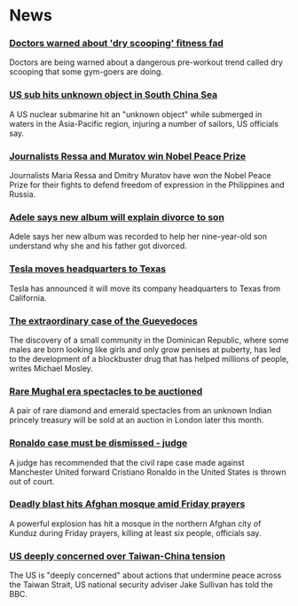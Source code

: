 # News
### [Doctors warned about 'dry scooping' fitness fad](https://www.bbc.com/news/health-58827342)
Doctors are being warned about a dangerous pre-workout trend called dry scooping that some gym-goers are doing. 
### [US sub hits unknown object in South China Sea](https://www.bbc.com/news/world-us-canada-58838332)
A US nuclear submarine hit an "unknown object" while submerged in waters in the Asia-Pacific region, injuring a number of sailors, US officials say.
### [Journalists Ressa and Muratov win Nobel Peace Prize](https://www.bbc.com/news/world-58841973)
Journalists Maria Ressa and Dmitry Muratov have won the Nobel Peace Prize for their fights to defend freedom of expression in the Philippines and Russia.
### [Adele says new album will explain divorce to son](https://www.bbc.com/news/entertainment-arts-58842727)
Adele says her new album was recorded to help her nine-year-old son understand why she and his father got divorced.
### [Tesla moves headquarters to Texas](https://www.bbc.com/news/technology-58838874)
Tesla has announced it will move its company headquarters to Texas from California. 
### [The extraordinary case of the Guevedoces](https://www.bbc.com/news/magazine-34290981)
The discovery of a small community in the Dominican Republic, where some males are born looking like girls and only grow penises at puberty, has led to the development of a blockbuster drug that has helped millions of people, writes Michael Mosley.
### [Rare Mughal era spectacles to be auctioned](https://www.bbc.com/news/world-asia-india-58825741)
A pair of rare diamond and emerald spectacles from an unknown Indian princely treasury will be sold at an auction in London later this month.
### [Ronaldo case must be dismissed - judge](https://www.bbc.com/sport/football/58840227)
A judge has recommended that the civil rape case made against Manchester United forward Cristiano Ronaldo in the United States is thrown out of court. 
### [Deadly blast hits Afghan mosque amid Friday prayers](https://www.bbc.com/news/world-asia-58842793)
A powerful explosion has hit a mosque in the northern Afghan city of Kunduz during Friday prayers, killing at least six people, officials say.
### [US deeply concerned over Taiwan-China tension](https://www.bbc.com/news/world-us-canada-58837432)
The US is "deeply concerned" about actions that undermine peace across the Taiwan Strait, US national security adviser Jake Sullivan has told the BBC. 
